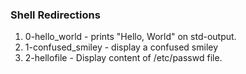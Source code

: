 ### Shell Redirections
1. 0-hello_world - prints "Hello, World" on std-output.
2. 1-confused_smiley - display a confused smiley
3. 2-hellofile - Display content of /etc/passwd file.
